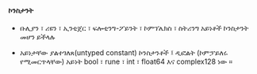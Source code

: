 #### ኮንስታንት

* ቡሊያን ፣ ሪዩን ፣ ኢንቲጀር ፣ ፍሎቲንግ-ፖይንት ፣ ኮምፕሌክስ ፣ ስትሪንግ አይነቶች ኮንስታንት መሆን ይችላሉ 

* አይነታቸው ያልተገለጸ(untyped constant) ኮንስታንቶች ፤ ዲፎልት (ኮምፓይለሩ የሚመርጥላቸው) አይነት  bool ፣ rune ፣ int ፣ float64 እና complex128 ነው ።
